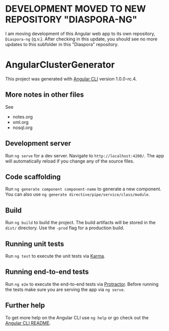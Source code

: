 # DEVELOPMENT MOVED TO NEW REPOSITORY "DIASPORA-NG"

I am moving development of this Angular web app to its own repository, `Diaspora-ng` (q.v.).
After checking in this update, you should see no more updates to this subfolder in this "Diaspora" repository.

# AngularClusterGenerator

This project was generated with [Angular CLI](https://github.com/angular/angular-cli) version 1.0.0-rc.4.

## More notes in other files

See

* notes.org
* xml.org
* nosql.org

## Development server

Run `ng serve` for a dev server. Navigate to `http://localhost:4200/`. The app will automatically reload if you change any of the source files.

## Code scaffolding

Run `ng generate component component-name` to generate a new component. You can also use `ng generate directive/pipe/service/class/module`.

## Build

Run `ng build` to build the project. The build artifacts will be stored in the `dist/` directory. Use the `-prod` flag for a production build.

## Running unit tests

Run `ng test` to execute the unit tests via [Karma](https://karma-runner.github.io).

## Running end-to-end tests

Run `ng e2e` to execute the end-to-end tests via [Protractor](http://www.protractortest.org/).
Before running the tests make sure you are serving the app via `ng serve`.

## Further help

To get more help on the Angular CLI use `ng help` or go check out the [Angular CLI README](https://github.com/angular/angular-cli/blob/master/README.md).
